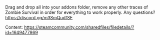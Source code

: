 Drag and drop all into your addons folder, remove any other traces of Zombie Survival in order for everything to work properly. Any questions?
https://discord.gg/m3SmQudfSF

Content: https://steamcommunity.com/sharedfiles/filedetails/?id=1649477869 
